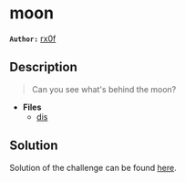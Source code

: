 # moon

**`Author:`** [rx0f](https://github.com/rx0f/)

## Description

> Can you see what's behind the moon?  






- **Files** 
 	- [dis](./challenge/dis)  





## Solution
Solution of the challenge can be found [here](solution/).
